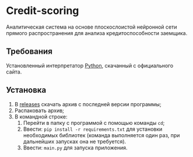 # Credit-scoring
Аналитическая система на основе плоскослоистой нейронной сети прямого распространения для анализа кредитоспособности заемщика.

## Требования

Установленный интерпретатор [Python](https://www.python.org/downloads/), скачанный с официального сайта.

## Установка

1. В [releases](https://github.com/snikitin-de/Credit-scoring/releases) скачать архив с последней версии программы;
2. Распаковать архив;
3. В командной строке:
   1. Перейти в папку с программой с помощью команды `cd`;
   2. Ввести: `pip install -r requirements.txt` для установки необходимых библиотек (команда выполняется один раз, при дальнейших запусках она не требуется).
   3. Ввести: `main.py` для запуска приложения.
